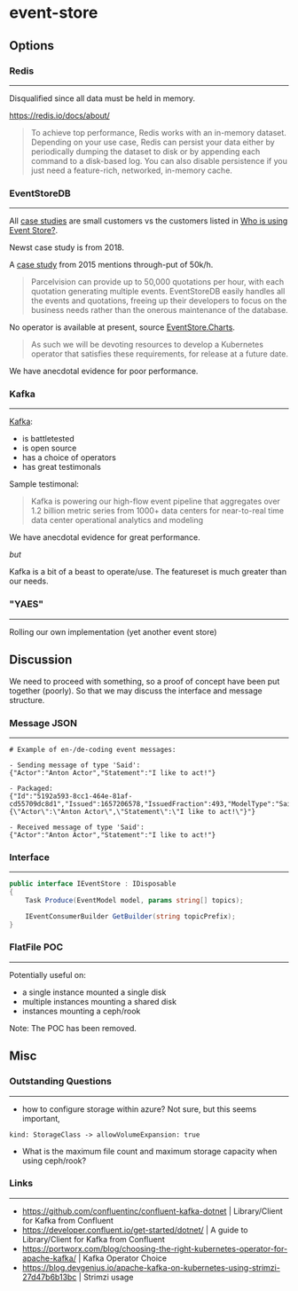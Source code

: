 # event-store

## Options

### Redis
---
Disqualified since all data must be held in memory.

https://redis.io/docs/about/

> To achieve top performance, Redis works with an in-memory dataset. Depending on your use case, Redis can persist your data either by periodically dumping the dataset to disk or by appending each command to a disk-based log. You can also disable persistence if you just need a feature-rich, networked, in-memory cache.


### EventStoreDB
---
All [case studies](https://www.eventstore.com/case-studies/) are small customers vs the customers listed in [Who is using Event Store?](https://www.eventstore.com/).

Newst case study is from 2018.

A [case study](https://www.eventstore.com/case-studies/parcelvision) from 2015 mentions through-put of 50k/h.

> Parcelvision can provide up to 50,000 quotations per hour, with each quotation generating multiple events. EventStoreDB easily handles all the events and quotations, freeing up their developers to focus on the business needs rather than the onerous maintenance of the database.



No operator is available at present, source [EventStore.Charts](https://github.com/EventStore/EventStore.Charts).

> As such we will be devoting resources to develop a Kubernetes operator that satisfies these requirements, for release at a future date.

We have anecdotal evidence for poor performance.

### Kafka
---

[Kafka](https://kafka.apache.org/):
- is battletested
- is open source
- has a choice of operators
- has great testimonals

Sample testimonal:
> Kafka is powering our high-flow event pipeline that aggregates over 1.2 billion metric series from 1000+ data centers for near-to-real time data center operational analytics and modeling

We have anecdotal evidence for great performance.

*but*

Kafka is a bit of a beast to operate/use. The featureset is much greater than our needs.

### "YAES"
---

Rolling our own implementation (yet another event store)

## Discussion

We need to proceed with something, so a proof of concept have been put together (poorly). So that we may discuss the interface and message structure.

### Message JSON
---

```
# Example of en-/de-coding event messages:

- Sending message of type 'Said':
{"Actor":"Anton Actor","Statement":"I like to act!"}

- Packaged:
{"Id":"5192a593-8cc1-464e-81af-cd55709dc8d1","Issued":1657206578,"IssuedFraction":493,"ModelType":"Said","ModelVersion":1,"Data":"{\"Actor\":\"Anton Actor\",\"Statement\":\"I like to act!\"}"}

- Received message of type 'Said':
{"Actor":"Anton Actor","Statement":"I like to act!"}
```

### Interface
---

```C#
public interface IEventStore : IDisposable
{
    Task Produce(EventModel model, params string[] topics);

    IEventConsumerBuilder GetBuilder(string topicPrefix);
}
```

### FlatFile POC
---

Potentially useful on:
- a single instance mounted a single disk
- multiple instances mounting a shared disk
- instances mounting a ceph/rook

Note: The POC has been removed.

## Misc

### Outstanding Questions
---

- how to configure storage within azure? Not sure, but this seems important,

```
kind: StorageClass -> allowVolumeExpansion: true
```

- What is the maximum file count and maximum storage capacity when using ceph/rook?

### Links
---

- https://github.com/confluentinc/confluent-kafka-dotnet | Library/Client for Kafka from Confluent
- https://developer.confluent.io/get-started/dotnet/ | A guide to Library/Client for Kafka from Confluent
- https://portworx.com/blog/choosing-the-right-kubernetes-operator-for-apache-kafka/ | Kafka Operator Choice
- https://blog.devgenius.io/apache-kafka-on-kubernetes-using-strimzi-27d47b6b13bc | Strimzi usage
